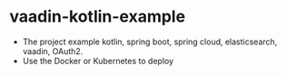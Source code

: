 # vaadin-kotlin-example
- The project example kotlin, spring boot, spring cloud, elasticsearch, vaadin, OAuth2.
- Use the Docker or Kubernetes to deploy
